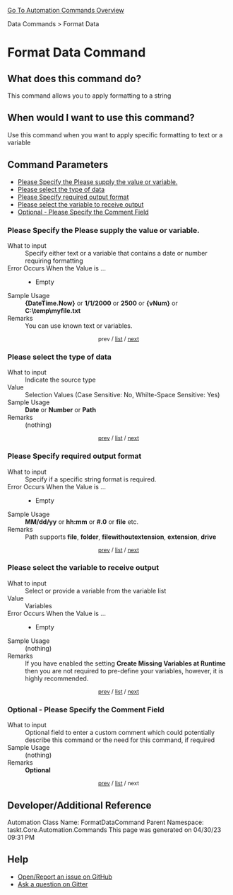 <!--TITLE: Format Data Command -->
<!-- SUBTITLE: a command in the Data Commands group. -->
[Go To Automation Commands Overview](/automation-commands.md)


Data Commands &gt; Format Data


# Format Data Command


## What does this command do?
This command allows you to apply formatting to a string


## When would I want to use this command?
Use this command when you want to apply specific formatting to text or a variable


<a id="param_list"></a>
## Command Parameters
- [Please Specify the Please supply the value or variable.](#param_0)
- [Please select the type of data](#param_1)
- [Please Specify required output format](#param_2)
- [Please select the variable to receive output](#param_3)
- [Optional - Please Specify the Comment Field](#param_4)


<a id="param_0"></a>
### Please Specify the Please supply the value or variable.


<dl>
<dt>What to input</dt><dd>Specify either text or a variable that contains a date or number requiring formatting</dd>
<dt>Error Occurs When the Value is ...</dt><dd><ul>
<li>Empty</li>
</ul></dd>
<dt>Sample Usage</dt><dd><strong>{DateTime.Now}</strong> or <strong>1/1/2000</strong> or <strong>2500</strong> or <strong>{vNum}</strong> or <strong>C:\temp\myfile.txt</strong></dd>
<dt>Remarks</dt><dd>You can use known text or variables.</dd>
</dl>




<div style="font-size: 90%; text-align: center">


prev / [list](#param_list) / [next](#param_1)


</div>


<a id="param_1"></a>
### Please select the type of data


<dl>
<dt>What to input</dt><dd>Indicate the source type</dd>
<dt>Value</dt><dd>Selection Values (Case Sensitive: No, Whilte-Space Sensitive: Yes)</dd>
<dt>Sample Usage</dt><dd><strong>Date</strong> or  <strong>Number</strong> or  <strong>Path</strong></dd>
<dt>Remarks</dt><dd>(nothing)</dd>
</dl>




<div style="font-size: 90%; text-align: center">


[prev](#param_1) / [list](#param_list) / [next](#param_2)


</div>


<a id="param_2"></a>
### Please Specify required output format


<dl>
<dt>What to input</dt><dd>Specify if a specific string format is required.</dd>
<dt>Error Occurs When the Value is ...</dt><dd><ul>
<li>Empty</li>
</ul></dd>
<dt>Sample Usage</dt><dd><strong>MM/dd/yy</strong> or <strong>hh:mm</strong> or <strong>#.0</strong> or <strong>file</strong> etc.</dd>
<dt>Remarks</dt><dd>Path supports <strong>file</strong>, <strong>folder</strong>, <strong>filewithoutextension</strong>, <strong>extension</strong>, <strong>drive</strong></dd>
</dl>




<div style="font-size: 90%; text-align: center">


[prev](#param_2) / [list](#param_list) / [next](#param_3)


</div>


<a id="param_3"></a>
### Please select the variable to receive output


<dl>
<dt>What to input</dt><dd>Select or provide a variable from the variable list</dd>
<dt>Value</dt><dd>Variables</dd>
<dt>Error Occurs When the Value is ...</dt><dd><ul>
<li>Empty</li>
</ul></dd>
<dt>Sample Usage</dt><dd>(nothing)</dd>
<dt>Remarks</dt><dd>If you have enabled the setting <strong>Create Missing Variables at Runtime</strong> then you are not required to pre-define your variables, however, it is highly recommended.</dd>
</dl>




<div style="font-size: 90%; text-align: center">


[prev](#param_3) / [list](#param_list) / [next](#param_4)


</div>


<a id="param_4"></a>
### Optional - Please Specify the Comment Field


<dl>
<dt>What to input</dt><dd>Optional field to enter a custom comment which could potentially describe this command or the need for this command, if required</dd>
<dt>Sample Usage</dt><dd>(nothing)</dd>
<dt>Remarks</dt><dd><strong>Optional</strong><br></dd>
</dl>




<div style="font-size: 90%; text-align: center">


[prev](#param_4) / [list](#param_list) / next


</div>


## Developer/Additional Reference
Automation Class Name: FormatDataCommand
Parent Namespace: taskt.Core.Automation.Commands
This page was generated on 04/30/23 09:31 PM


## Help
- [Open/Report an issue on GitHub](https://github.com/rcktrncn/taskt/issues/new)
- [Ask a question on Gitter](https://gitter.im/taskt-rpa/Lobby)
